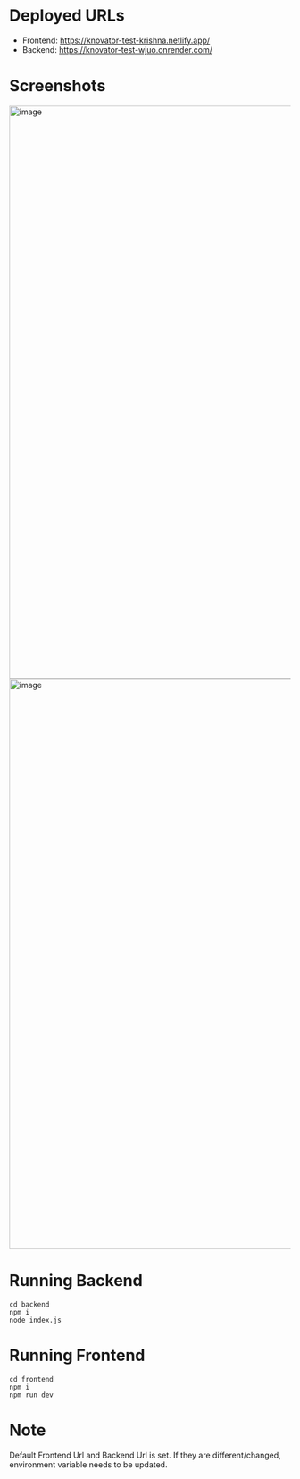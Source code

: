 # Deployed URLs
- Frontend: https://knovator-test-krishna.netlify.app/
- Backend: https://knovator-test-wjuo.onrender.com/

# Screenshots
<img width="1919" height="1026" alt="image" src="https://github.com/user-attachments/assets/df7bd430-5dd9-4fc7-b3b6-31c76fc185bd" />
<img width="1898" height="1021" alt="image" src="https://github.com/user-attachments/assets/90501f69-8734-447b-91b8-1850e3852c32" />

# Running Backend
`cd backend`<br>
`npm i`<br>
`node index.js`

# Running Frontend
`cd frontend`<br>
`npm i`<br>
`npm run dev`

# Note
Default Frontend Url and Backend Url is set. If they are different/changed, environment variable needs to be updated.
